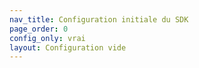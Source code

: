 ```yaml
---
nav_title: Configuration initiale du SDK
page_order: 0
config_only: vrai
layout: Configuration vide
---
```



